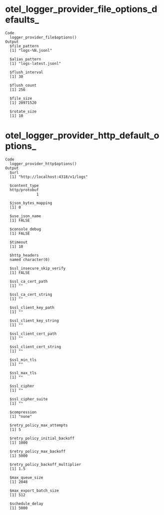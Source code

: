 # otel_logger_provider_file_options_defaults_

    Code
      logger_provider_file$options()
    Output
      $file_pattern
      [1] "logs-%N.jsonl"
      
      $alias_pattern
      [1] "logs-latest.jsonl"
      
      $flush_interval
      [1] 30
      
      $flush_count
      [1] 256
      
      $file_size
      [1] 20971520
      
      $rotate_size
      [1] 10
      

# otel_logger_provider_http_default_options_

    Code
      logger_provider_http$options()
    Output
      $url
      [1] "http://localhost:4318/v1/logs"
      
      $content_type
      http/protobuf 
                  1 
      
      $json_bytes_mapping
      [1] 0
      
      $use_json_name
      [1] FALSE
      
      $console_debug
      [1] FALSE
      
      $timeout
      [1] 10
      
      $http_headers
      named character(0)
      
      $ssl_insecure_skip_verify
      [1] FALSE
      
      $ssl_ca_cert_path
      [1] ""
      
      $ssl_ca_cert_string
      [1] ""
      
      $ssl_client_key_path
      [1] ""
      
      $ssl_client_key_string
      [1] ""
      
      $ssl_client_cert_path
      [1] ""
      
      $ssl_client_cert_string
      [1] ""
      
      $ssl_min_tls
      [1] ""
      
      $ssl_max_tls
      [1] ""
      
      $ssl_cipher
      [1] ""
      
      $ssl_cipher_suite
      [1] ""
      
      $compression
      [1] "none"
      
      $retry_policy_max_attempts
      [1] 5
      
      $retry_policy_initial_backoff
      [1] 1000
      
      $retry_policy_max_backoff
      [1] 5000
      
      $retry_policy_backoff_multiplier
      [1] 1.5
      
      $max_queue_size
      [1] 2048
      
      $max_export_batch_size
      [1] 512
      
      $schedule_delay
      [1] 5000
      


